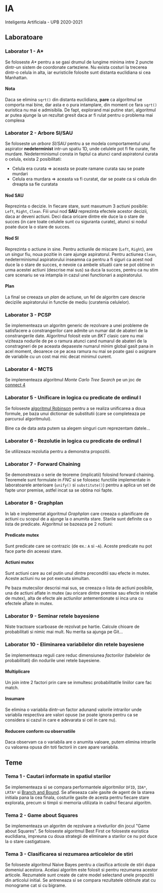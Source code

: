 # IA
Inteligenta Artificiala - UPB 2020-2021



## Laboratoare
### Laborator 1 - A*
Se foloseste _A*_ pentru a se gasi drumul de lungime minima intre 2 puncte
dintr-un sistem de coordonate carteziene. Nu exista costuri la trecerea dintr-o
celula in alta, iar euristicile folosite sunt distanta euclidiana si cea
Manhattan.

#### Nota
Daca se elimina `sqrt()` din distanta euclidiana, **pare** ca algoritmul se
comporta mai bine, dar asta e o pura intamplare, din moment ce fara `sqrt()`
euristica nu mai e admisibila. De fapt, explorand mai putine stari, algoritmul
ar putea ajunge la un rezultat gresit daca ar fi rulat pentru o problema mai
complexa


### Laborator 2 - Arbore SI/SAU
Se foloseste un *arbore SI/SAU* pentru a se modela comportamentul unui aspirator
**nedeterminist** intr-un spatiu 1D, unde celulele pot fi fie curate, fie
murdare. Nedeterminismul consta in faptul ca atunci cand aspiratorul curata o
celula, exista 2 posibilitati:
- Celula era curata $\Rightarrow$ aceasta se poate ramane curata sau se poate
murdari
- Celula era murdara $\Rightarrow$ aceasta va fi curatat, dar se poate ca si
celula din dreapta sa fie curatata

#### Nod SAU
Reprezinta o decizie. In fiecare stare, sunt maxumum 3 actiuni posibile: `Left`,
`Right`, `Clean`. Fiii unui nod **SAU** reprezinta efectele acestor decizii,
daca ar deveni actiuni. Deci daca oricare dintre ele duce la o stare de succes
(in care toate celulele sunt cu siguranta curate), atunci si nodul poate duce
la o stare de succes.

#### Nod SI
Reprezinta o actiune in sine. Pentru actiunile de miscare (`Left`, `Right`), are
un singur fiu, noua pozitie in care ajunge aspiratorul. Pentru actiunea `Clean`,
nedeterminismul aspiratorului inseamna ca pentru a fi siguri ca acest nod duce
la o stare de succes, e nevoie ca ambele situatii care se pot obtine in urma
acestei actiuni (descrise mai sus) sa duca la succes, pentru ca nu stim care
scenariu se va intampla in cazul unei functionari a aspiratorului.

#### Plan
La final se creeaza un *plan* de actiune, un fel de algoritm care descrie
deciziile aspiratorului in functie de mediu (curatenia celulelor).


### Laborator 3 - PCSP
Se implementeaza un algoritm generic de rezolvare a unei probleme de satisfacere
a constrangerilor care admite un numar dat de abateri de la constrangerile date.
Algoritmul folosit este un *BKT* clasic care nu mai viziteaza nodurile de pe o
ramura atunci cand numarul de abateri de la constragneri de pe aceasta depaseste
numarul minim global gasit pana in acel moment, deoarece ce pe acea ramura nu
mai se poate gasi o asignare de variabile cu un cost mai mic decat minimul
curent.


### Laborator 4 - MCTS
Se implementeaza algoritmul *Monte Carlo Tree Search* pe un joc de
[connect 4](https://en.wikipedia.org/wiki/Connect_Four)


### Laborator 5 - Unificare in logica cu predicate de ordinul I
Se foloseste
[algoritmul Robinson](https://en.wikipedia.org/wiki/Unification_(computer_science)#A_unification_algorithm)
pentru a se realiza unificarea a doua formule, pe baza unui dictionar de
substitutii (care se completeaza pe parcursul algoritmului).

Bine ca de data asta putem sa alegem singuri cum reprezentam datele...


### Laborator 6 - Rezolutie in logica cu predicate de ordinul I
Se utilizeaza rezolutia pentru a demonstra propozitii.


### Laborator 7 - Forward Chaining
Se demonstreaza o serie de teoreme (implicatii) folosind forward chaining.
Teoremele sunt formulate in _FNC_ si se folosesc functiile implementate in
laboratoarele anterioare (`unify()` si `substitute()`) pentru a aplica un set
de fapte unor premise, astfel incat sa se obtina noi fapte.


### Laborator 8 - Graphplan
In lab e implementat algoritmul *Graphplan* care creeaza o planificare de
actiuni cu scopul de a ajunge la o anumita stare. Starile sunt definite ca o
lista de predicate. Algoritmul se bazeaza pe 2 notiuni:

#### Predicate mutex
Sunt predicate care se contrazic (de ex.: `A` si `~A`). Aceste predicate nu pot
face parte din aceeasi stare.

#### Actiuni mutex
Sunt actiuni care au cel putin unul dintre preconditii sau efecte in mutex.
Aceste actiuni nu se pot executa simultan.

Pe baza mutecsilor descrisi mai sus, se creeaza o lista de actiuni posibile, una
de actiuni aflate in mutex (au oricare dintre premise sau efecte in relatie de
mutex), alta de efecte ale actiunilor antementionate si inca una cu efectele
aflate in mutex.


### Laborator 9 - Seminar retele bayesiene
Niste tractoare scarboase de rezolvat pe hartie. Calcule chioare de
probabilitati si nimic mai mult. Nu merita sa ajunga pe Git...


### Laborator 10 - Eliminarea variabilelor din retele bayesiene
Se implementeaza reguli care reduc dimensiunea _factorilor_ (tabelelor de
probabilitati) din nodurile unei retele bayesiene.

#### Multiplicare
Un join intre 2 factori prin care se inmultesc probabilitatile liniilor care fac
match.

#### Insumare
Se elimina o variabila dintr-un factor adunand valorile intrarilor unde
variabila respectiva are valori opuse (se poate ignora pentru ca se considera
si cazul in care e adevarata si cel in care nu).

#### Reducere conform cu observatiile
Daca observam ca o variabila are o anumita valoare, putem elimina intrarile cu
valoarea opusa din toti factorii in care apare variabila.



## Teme
### Tema 1 - Cautari informate in spatiul starilor
Se implementeaza si se compara performantele algoritmilor `DFID`, `IDA*`,
`LRTA*` si [Branch and Bound](https://artint.info/html/ArtInt_63.html). Se
afieseaza caile gasite de agent de la starea initiala pana la cea finala,
costurile gasite de acesta pentru fiecare stare explorata, precum si timpii si
memoria utilizata in cadrul fiecarui algoritm.

### Tema 2 - Game about Squares
Se implementeaza un algoritm de rezolvare a nivelurilor din jocul "Game about
Squares". Se foloseste algoritmul Best First ce foloseste euristica euclidiana,
impreuna cu doua strategii de eliminare a starilor ce nu pot duce la o stare
castigatoare.

### Tema 3 - Clasificarea si rezumarea articolelor de stiri
Se foloseste algoritmul Naive Bayes pentru a clasifica articole de stiri dupa
domeniul acestora. Acelasi algoritm este folosit si pentru rezumarea acestor
articole. Rezumatele sunt create de catre model selectand unele propozitii din
articolul initial. Se antreneaza si se compara rezultatele obtinute atat cu
monograme cat si cu bigrame.
